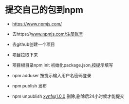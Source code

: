 # 提交自己的包到npm
* https://www.npmjs.com/

* 去https://www.npmjs.com/注册账号
* 去github创建一个项目
* 项目拉取下来
* 项目根目录npm init 初始化package.json,按提示填写
* npm adduser 按提示输入用户名密码登录
* npm publish 发布
* npm unpublish xynf@1.0.0 删除,删除后24小时候才能提交